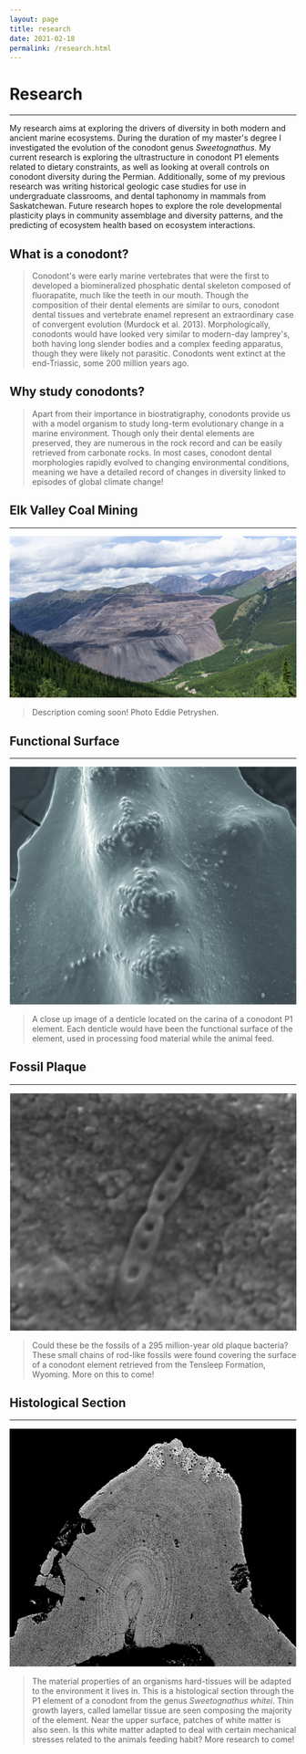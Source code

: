 ```yaml
---
layout: page
title: research
date: 2021-02-18
permalink: /research.html
---
```


# Research
---

My research aims at exploring the drivers of diversity in both modern and ancient marine ecosystems. During the duration of my master's degree I investigated the evolution of the conodont genus *Sweetognathus*. My current research is exploring the ultrastructure in conodont P1 elements related to dietary constraints, as well as looking at overall controls on conodont diversity during the Permian. Additionally, some of my previous research was writing historical geologic case studies for use in undergraduate classrooms, and dental taphonomy in mammals from Saskatchewan. Future research hopes to explore the role developmental plasticity plays in community assemblage and diversity patterns, and the predicting of ecosystem health based on ecosystem interactions.

What is a conodont?
---
>Conodont's were early marine vertebrates that were the first to developed a biomineralized phosphatic dental skeleton composed of fluorapatite, much like the teeth in our mouth. Though the composition of their dental elements are similar to ours, conodont dental tissues and vertebrate enamel represent an extraordinary case of convergent evolution (Murdock et al. 2013). Morphologically, conodonts would have looked very similar to modern-day lamprey's, both having long slender bodies and a complex feeding apparatus, though they were likely not parasitic. Conodonts went extinct at the end-Triassic, some 200 million years ago.

Why study conodonts?
---
>Apart from their importance in biostratigraphy, conodonts provide us with a model organism to study long-term evolutionary change in a marine environment. Though only their dental elements are preserved, they are numerous in the rock record and can be easily retrieved from carbonate rocks. In most cases, conodont dental morphologies rapidly evolved to changing environmental conditions, meaning we have a detailed record of changes in diversity linked to episodes of global climate change!

## Elk Valley Coal Mining
---
<body>
  <p align="center">
  <img class="img-research img-responsive" src="img/portfolio-1.jpg" />
  </p>
</body>

>Description coming soon! Photo Eddie Petryshen.

## Functional Surface
---
<body>
  <p align="center">
  <img class="img-research img-responsive" src="img/portfolio-2.jpg" />
  </p>
</body>

>A close up image of a denticle located on the carina of a conodont P1 element. Each denticle would have been the functional surface of the element, used in processing food material while the animal feed.

## Fossil Plaque
---
<body>
  <p align="center">
  <img class="img-research img-responsive" src="img/portfolio-3.jpg" />
  </p>
</body>

>Could these be the fossils of a 295 million-year old plaque bacteria? These small chains of rod-like fossils were found covering the surface of a conodont element retrieved from the Tensleep Formation, Wyoming. More on this to come!

## Histological Section
---
<body>
  <p align="center">
  <img class="img-research img-responsive" src="img/portfolio-4.jpg" />
  </p>
</body>

>The material properties of an organisms hard-tissues will be adapted to the environment it lives in. This is a histological section through the P1 element of a conodont from the genus *Sweetognathus whitei*. Thin growth layers, called lamellar tissue are seen composing the majority of the element. Near the upper surface, patches of white matter is also seen. Is this white matter adapted to deal with certain mechanical stresses related to the animals feeding habit? More research to come!
